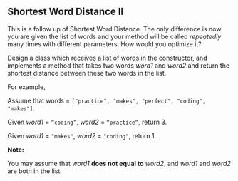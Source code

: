 ## Shortest Word Distance II

This is a follow up of Shortest Word Distance. The only difference is now you are given the list of words and your method will be called *repeatedly* many times with different parameters. How would you optimize it?

Design a class which receives a list of words in the constructor, and implements a method that takes two words *word1* and *word2* and return the shortest distance between these two words in the list.

For example,

Assume that words = `["practice", "makes", "perfect", "coding", "makes"]`.

Given *word1* = `“coding”`, *word2* = `“practice”`, return 3.

Given *word1* = `"makes"`, *word2* = `"coding"`, return 1.

**Note:**

You may assume that *word1* **does not equal to** *word2*, and *word1* and *word2* are both in the list.